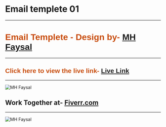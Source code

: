 <h1>Email templete 01</h1><hr>

<h1 style="color: #c74a07; font-family: sans-serif;">Email Templete - Design by- <a href="https://mhfaysal.com/" target="_blank">MH Faysal</a></h1> <hr>

<h2 style="color: #c74a07; font-family: sans-serif;">Click here to view the live link- <a href="https://mhfaysal124.github.io/email_templete_04" target="_blank">Live Link</a></h2><hr>

<img src="https://i.postimg.cc/sD52rsJR/screenshot-22.png" alt="MH Faysal">

<h2>Work Together at- <a href="https://www.fiverr.com/mehedihasan466?up_rollout=true">Fiverr.com</a></h2><hr>

<img src="https://prnt.sc/YuhVGtBzGaxu" alt="MH Faysal">


